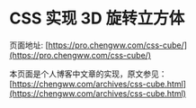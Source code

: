 # CSS 实现 3D 旋转立方体

页面地址: [https://pro.chengww.com/css-cube/](https://pro.chengww.com/css-cube/)

本页面是个人博客中文章的实现，原文参见： [https://chengww.com/archives/css-cube.html](https://chengww.com/archives/css-cube.html)


